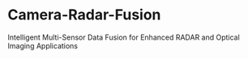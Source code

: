 # Camera-Radar-Fusion
Intelligent Multi-Sensor Data Fusion for Enhanced RADAR and Optical Imaging Applications
